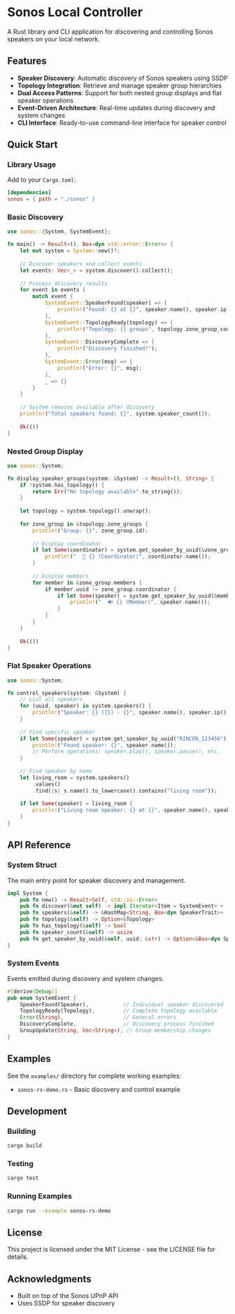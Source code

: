 # Sonos Local Controller

A Rust library and CLI application for discovering and controlling Sonos speakers on your local network.

## Features

- **Speaker Discovery**: Automatic discovery of Sonos speakers using SSDP
- **Topology Integration**: Retrieve and manage speaker group hierarchies
- **Dual Access Patterns**: Support for both nested group displays and flat speaker operations
- **Event-Driven Architecture**: Real-time updates during discovery and system changes
- **CLI Interface**: Ready-to-use command-line interface for speaker control

## Quick Start

### Library Usage

Add to your `Cargo.toml`:

```toml
[dependencies]
sonos = { path = "./sonos" }
```

### Basic Discovery

```rust
use sonos::{System, SystemEvent};

fn main() -> Result<(), Box<dyn std::error::Error>> {
    let mut system = System::new()?;
    
    // Discover speakers and collect events
    let events: Vec<_> = system.discover().collect();
    
    // Process discovery results
    for event in events {
        match event {
            SystemEvent::SpeakerFound(speaker) => {
                println!("Found: {} at {}", speaker.name(), speaker.ip());
            },
            SystemEvent::TopologyReady(topology) => {
                println!("Topology: {} groups", topology.zone_group_count());
            },
            SystemEvent::DiscoveryComplete => {
                println!("Discovery finished!");
            },
            SystemEvent::Error(msg) => {
                println!("Error: {}", msg);
            },
            _ => {}
        }
    }
    
    // System remains available after discovery
    println!("Total speakers found: {}", system.speaker_count());
    
    Ok(())
}
```

### Nested Group Display

```rust
use sonos::System;

fn display_speaker_groups(system: &System) -> Result<(), String> {
    if !system.has_topology() {
        return Err("No topology available".to_string());
    }
    
    let topology = system.topology().unwrap();
    
    for zone_group in &topology.zone_groups {
        println!("Group: {}", zone_group.id);
        
        // Display coordinator
        if let Some(coordinator) = system.get_speaker_by_uuid(&zone_group.coordinator) {
            println!("  👑 {} (Coordinator)", coordinator.name());
        }
        
        // Display members
        for member in &zone_group.members {
            if member.uuid != zone_group.coordinator {
                if let Some(speaker) = system.get_speaker_by_uuid(&member.uuid) {
                    println!("  🔊 {} (Member)", speaker.name());
                }
            }
        }
    }
    
    Ok(())
}
```

### Flat Speaker Operations

```rust
use sonos::System;

fn control_speakers(system: &System) {
    // List all speakers
    for (uuid, speaker) in system.speakers() {
        println!("Speaker: {} ({}) - {}", speaker.name(), speaker.ip(), uuid);
    }
    
    // Find specific speaker
    if let Some(speaker) = system.get_speaker_by_uuid("RINCON_123456") {
        println!("Found speaker: {}", speaker.name());
        // Perform operations: speaker.play(), speaker.pause(), etc.
    }
    
    // Find speaker by name
    let living_room = system.speakers()
        .values()
        .find(|s| s.name().to_lowercase().contains("living room"));
    
    if let Some(speaker) = living_room {
        println!("Living room speaker: {} at {}", speaker.name(), speaker.ip());
    }
}
```

## API Reference

### System Struct

The main entry point for speaker discovery and management.

```rust
impl System {
    pub fn new() -> Result<Self, std::io::Error>
    pub fn discover(&mut self) -> impl Iterator<Item = SystemEvent> + '_
    pub fn speakers(&self) -> &HashMap<String, Box<dyn SpeakerTrait>>
    pub fn topology(&self) -> Option<&Topology>
    pub fn has_topology(&self) -> bool
    pub fn speaker_count(&self) -> usize
    pub fn get_speaker_by_uuid(&self, uuid: &str) -> Option<&Box<dyn SpeakerTrait>>
}
```

### System Events

Events emitted during discovery and system changes:

```rust
#[derive(Debug)]
pub enum SystemEvent {
    SpeakerFound(Speaker),           // Individual speaker discovered
    TopologyReady(Topology),         // Complete topology available
    Error(String),                   // General errors
    DiscoveryComplete,               // Discovery process finished
    GroupUpdate(String, Vec<String>), // Group membership changes
}
```

## Examples

See the `examples/` directory for complete working examples:

- `sonos-rs-demo.rs` - Basic discovery and control example

## Development

### Building

```bash
cargo build
```

### Testing

```bash
cargo test
```

### Running Examples

```bash
cargo run --example sonos-rs-demo
```

## License

This project is licensed under the MIT License - see the LICENSE file for details.

## Acknowledgments

- Built on top of the Sonos UPnP API
- Uses SSDP for speaker discovery